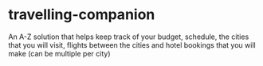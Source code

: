 # travelling-companion
An A-Z solution that helps keep track of your budget, schedule, the cities that you will visit, flights between the cities and hotel bookings that you will make (can be multiple per city)
